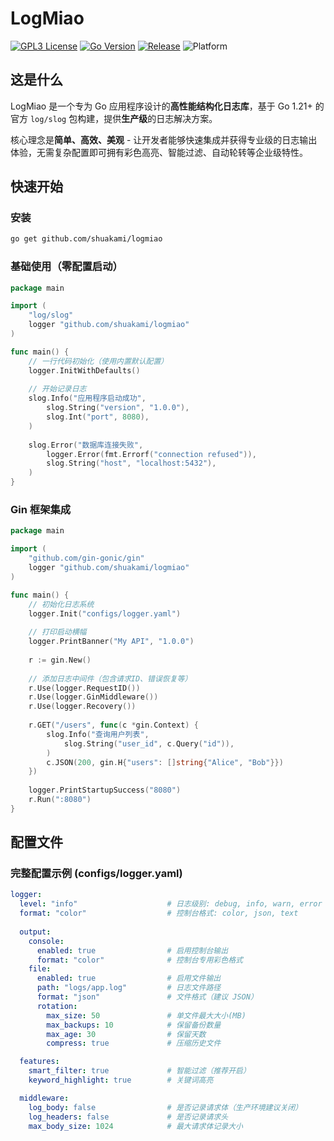 # LogMiao

[![GPL3 License](https://img.shields.io/badge/License-GPL3-4a5568?style=flat-square)](https://www.gnu.org/licenses/gpl-3.0)
[![Go Version](https://img.shields.io/badge/Go-1.21+-00ADD8?style=flat-square&logo=go)](https://golang.org/)
[![Release](https://img.shields.io/github/v/release/shuakami/logmiao?style=flat-square&color=667eea)](https://github.com/shuakami/logmiao/releases) 
![Platform](https://img.shields.io/badge/平台-Win/Mac/Linux-48bb78?style=flat-square)

## 这是什么

LogMiao 是一个专为 Go 应用程序设计的**高性能结构化日志库**，基于 Go 1.21+ 的官方 `log/slog` 包构建，提供**生产级**的日志解决方案。

核心理念是**简单、高效、美观** - 让开发者能够快速集成并获得专业级的日志输出体验，无需复杂配置即可拥有彩色高亮、智能过滤、自动轮转等企业级特性。

## 快速开始

### 安装

```bash
go get github.com/shuakami/logmiao
```

### 基础使用（零配置启动）

```go
package main

import (
    "log/slog"
    logger "github.com/shuakami/logmiao"
)

func main() {
    // 一行代码初始化（使用内置默认配置）
    logger.InitWithDefaults()
    
    // 开始记录日志
    slog.Info("应用程序启动成功", 
        slog.String("version", "1.0.0"),
        slog.Int("port", 8080),
    )
    
    slog.Error("数据库连接失败", 
        logger.Error(fmt.Errorf("connection refused")),
        slog.String("host", "localhost:5432"),
    )
}
```

### Gin 框架集成

```go
package main

import (
    "github.com/gin-gonic/gin"
    logger "github.com/shuakami/logmiao"
)

func main() {
    // 初始化日志系统
    logger.Init("configs/logger.yaml")
    
    // 打印启动横幅
    logger.PrintBanner("My API", "1.0.0")
    
    r := gin.New()
    
    // 添加日志中间件（包含请求ID、错误恢复等）
    r.Use(logger.RequestID())
    r.Use(logger.GinMiddleware()) 
    r.Use(logger.Recovery())
    
    r.GET("/users", func(c *gin.Context) {
        slog.Info("查询用户列表", 
            slog.String("user_id", c.Query("id")),
        )
        c.JSON(200, gin.H{"users": []string{"Alice", "Bob"}})
    })
    
    logger.PrintStartupSuccess("8080")
    r.Run(":8080")
}
```

## 配置文件

### 完整配置示例 (configs/logger.yaml)

```yaml
logger:
  level: "info"                    # 日志级别: debug, info, warn, error
  format: "color"                  # 控制台格式: color, json, text
  
  output:
    console:
      enabled: true                # 启用控制台输出
      format: "color"              # 控制台专用彩色格式
    file:
      enabled: true                # 启用文件输出
      path: "logs/app.log"         # 日志文件路径
      format: "json"               # 文件格式（建议 JSON）
      rotation:
        max_size: 50               # 单文件最大大小(MB)
        max_backups: 10            # 保留备份数量
        max_age: 30                # 保留天数
        compress: true             # 压缩历史文件

  features:
    smart_filter: true             # 智能过滤（推荐开启）
    keyword_highlight: true        # 关键词高亮

  middleware:
    log_body: false                # 是否记录请求体（生产环境建议关闭）
    log_headers: false             # 是否记录请求头
    max_body_size: 1024            # 最大请求体记录大小
```
